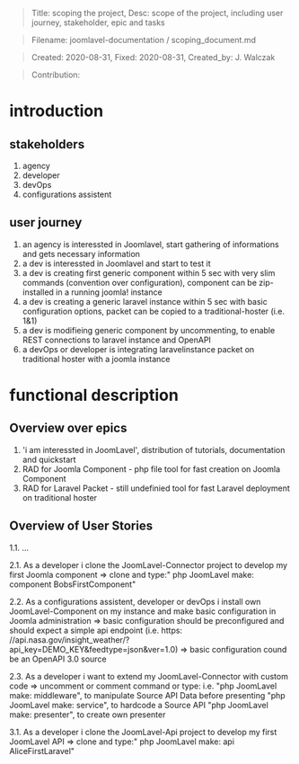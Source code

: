 
> Title:  scoping the project, Desc:   scope of the project, including user journey, stakeholder, epic and tasks

> Filename: joomlavel-documentation / scoping_document.md

> Created: 2020-08-31, Fixed: 2020-08-31, Created_by: J. Walczak

> Contribution: 



# introduction
## stakeholders
1. agency
2. developer
3. devOps
4. configurations assistent

## user journey
1. an agency is interessted in Joomlavel, start gathering of informations and gets necessary information 
2. a dev is interessted in Joomlavel and start to test it
3. a dev is creating first generic component within 5 sec with very slim commands (convention over configuration), component can be zip-installed in a running joomla! instance
4. a dev is creating a generic laravel instance within 5 sec with basic configuration options, packet can be copied to a traditional-hoster (i.e. 1&1)
5. a dev is modifieing generic component by uncommenting, to enable REST connections to laravel instance and OpenAPI
6. a devOps or developer is integrating laravelinstance packet on traditional hoster with a joomla instance

# functional description
## Overview over epics
1. 'i am interessted in JoomLavel', distribution of tutorials, documentation and quickstart
2. RAD for Joomla Component - php file tool for fast creation on Joomla Component
3. RAD for Laravel Packet - still undefinied tool for fast Laravel deployment on traditional hoster

## Overview of User Stories

1.1. ...

2.1. As a developer i clone the JoomLavel-Connector project to develop my first Joomla component => clone and type:" php JoomLavel make: component BobsFirstComponent"

2.2. As a configurations assistent, developer or devOps i install own JoomLavel-Component on my instance and make basic configuration in Joomla administration => basic configuration should be preconfigured and should expect a simple api endpoint (i.e. https: //api.nasa.gov/insight_weather/?api_key=DEMO_KEY&feedtype=json&ver=1.0)
  => basic configuration cound be an OpenAPI 3.0 source

2.3. As a developer i want to extend my JoomLavel-Connector with custom code => uncomment or comment command or type: i.e. 
 "php JoomLavel make: middleware", to manipulate Source API Data before presenting
 "php JoomLavel make: service", to hardcode a Source API
 "php JoomLavel make: presenter", to create own presenter

3.1. As a developer i clone the JoomLavel-Api project to develop my first JoomLavel API => clone and type:" php JoomLavel make: api AliceFirstLaravel"

